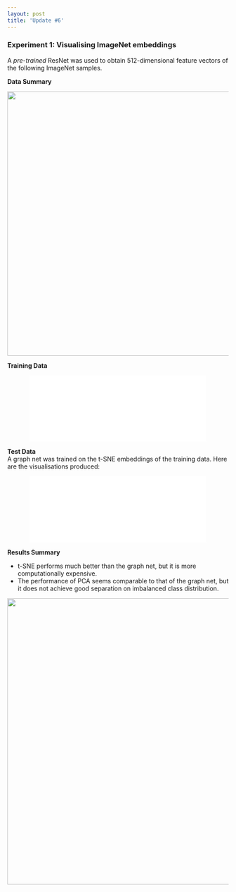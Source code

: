 ```yaml
---
layout: post
title: 'Update #6'
---
```

### Experiment 1: Visualising ImageNet embeddings
A _pre-trained_ ResNet was used to obtain 512-dimensional feature vectors of the following ImageNet samples.

__Data Summary__
<center>
<img src="{{ site.baseurl }}/public/update_6/summary.png" width="600">
</center>

__Training Data__
<center>
<iframe class="slideshow-iframe" src="{{ site.baseurl }}/slides/update_6_1.html"
style="width:80%" frameborder="0" scrolling="no" onload="resizeIframe(this)"></iframe>
</center>

__Test Data__ <br>
A graph net was trained on the t-SNE embeddings of the training data. Here are the visualisations produced:

<center>
<iframe class="slideshow-iframe" src="{{ site.baseurl }}/slides/update_6_2.html"
style="width:80%" frameborder="0" scrolling="no" onload="resizeIframe(this)"></iframe>
</center>

__Results Summary__
* t-SNE performs much better than the graph net, but it is more computationally expensive.
* The performance of PCA seems comparable to that of the graph net, but it does not achieve good separation on imbalanced class distribution. 

<center><img src="{{ site.baseurl }}/public/update_6/stats.png" width="650"></center>

